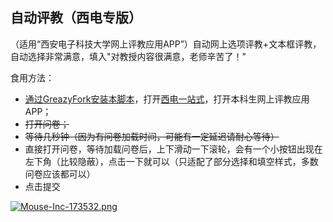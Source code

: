 ## 自动评教（西电专版）

（适用“西安电子科技大学网上评教应用APP”）自动网上选项评教+文本框评教，自动选择非常满意，填入"对教授内容很满意，老师辛苦了！"

食用方法：

- [通过GreazyFork安装本脚本](https://greasyfork.org/zh-CN/scripts/426427-%E8%87%AA%E5%8A%A8%E8%AF%84%E6%95%99-%E8%A5%BF%E7%94%B5%E4%B8%93%E7%89%88)，打开[西电一站式](http://ehall.xidian.edu.cn/)，打开本科生网上评教应用APP；
- ~~打开问卷；~~
- ~~等待几秒钟（因为有问卷加载时间，可能有一定延迟请耐心等待）~~
- 直接打开问卷，等待加载问卷后，上下滑动一下滚轮，会有一个小按钮出现在左下角（比较隐蔽），点击一下就可以（只适配了部分选择和填空样式，多数问卷应该都可以）
- 点击提交

[![Mouse-Inc-173532.png](https://i.postimg.cc/c18jyn9v/Mouse-Inc-173532.png)](https://postimg.cc/grm43nPp)
